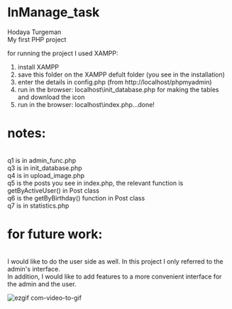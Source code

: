 # InManage_task
Hodaya Turgeman <br>
My first PHP project <br>

for running the project I used XAMPP: <br>
1. install XAMPP <br>
2. save this folder on the XAMPP defult folder (you see in the installation) <br>
3. enter the details in config.php (from http://localhost/phpmyadmin) <br>
3. run in the browser: localhost\init_database.php for making the tables and download the icon <br>
4. run in the browser: localhost\index.php...done! <br>

<h1>notes: </h1><br>
q1 is in admin_func.php <br>
q3 is in init_database.php <br>
q4 is in upload_image.php <br>
q5 is the posts you see in index.php, the relevant function is getByActiveUser() in Post class <br>
q6 is the getByBirthday() function in Post class <br>
q7 is in statistics.php <br>


<h1>for future work: </h1><br>
I would like to do the user side as well. In this project I only referred to the admin's interface.<br>
In addition, I would like to add features to a more convenient interface for the admin and the user. <br>

![ezgif com-video-to-gif](https://github.com/HTUR5/InManage_task/assets/93159244/3124ebda-e16d-41b7-a0d7-f58f6b7c36b0)
